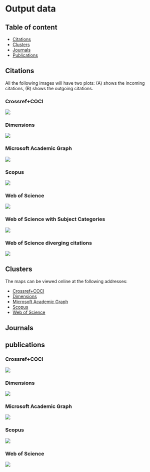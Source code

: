 # Output data

## Table of content

* [Citations](https://github.com/dhjournals/code/blob/master/output/README.md#citations)
* [Clusters](https://github.com/dhjournals/code/blob/master/output/README.md#clusters)
* [Journals](https://github.com/dhjournals/code/blob/master/output/README.md#journals)
* [Publications](https://github.com/dhjournals/code/blob/master/output/README.md#publications)


## Citations

All the following images will have two plots: (A) shows the incoming citations, (B) shows the outgoing citations.

### Crossref+COCI
![](https://github.com/dhjournals/code/blob/master/output/crossref+coci/citations/citations.png?raw=true)

### Dimensions
![](https://github.com/dhjournals/code/blob/master/output/dimensions/citations/citations.png?raw=true)

### Microsoft Academic Graph
![](https://github.com/dhjournals/code/blob/master/output/mag/citations/citations.png?raw=true)

### Scopus
![](https://github.com/dhjournals/code/blob/master/output/scopus/citations/citations.png?raw=true)

### Web of Science
![](https://github.com/dhjournals/code/blob/master/output/wos/citations/citations.png?raw=true)

### Web of Science with Subject Categories
![](https://github.com/dhjournals/code/blob/master/output/wos/citations/citations_sc.png?raw=true)

### Web of Science diverging citations
![](https://github.com/dhjournals/code/blob/master/output/wos/citations/diverging_citations.png?raw=true)

## Clusters

The maps can be viewed online at the following addresses: 

* [Crossref+COCI](https://app.vosviewer.com/?json=https://raw.githubusercontent.com/dhjournals/code/master/output/crossref%2Bcoci/clusters/VOSViewer_CROSSREF_map.json)
* [Dimensions](https://app.vosviewer.com/?json=https://raw.githubusercontent.com/dhjournals/code/master/output/dimensions/clusters/VOSViewer_DIMENSIONS_map.json)
* [Microsoft Academic Graph](https://app.vosviewer.com/?json=https://raw.githubusercontent.com/dhjournals/code/master/output/mag/clusters/VOSViewer_MAG_map.json)
* [Scopus](https://app.vosviewer.com/?json=https://raw.githubusercontent.com/dhjournals/code/master/output/scopus/clusters/VOSViewer_SCOPUS_map.json)
* [Web of Science](https://app.vosviewer.com/?json=https://raw.githubusercontent.com/dhjournals/code/master/output/wos/clusters/VOSViewer_WOS_map.json)


## Journals



## publications

### Crossref+COCI

![](https://github.com/dhjournals/code/blob/master/output/crossref+coci/publications/venn_pubs.png?raw=true)

### Dimensions

![](https://github.com/dhjournals/code/blob/master/output/dimensions/publications/venn_pubs.png?raw=true)

### Microsoft Academic Graph

![](https://github.com/dhjournals/code/blob/master/output/mag/publications/venn_pubs.png?raw=true)

### Scopus

![](https://github.com/dhjournals/code/blob/master/output/scopus/publications/venn_pubs.png?raw=true)

### Web of Science

![](https://github.com/dhjournals/code/blob/master/output/wos/publications/venn_pubs.png?raw=true)

